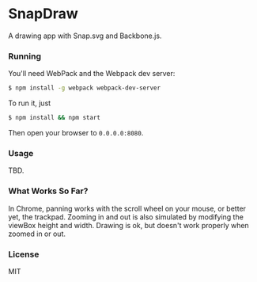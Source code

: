 # SnapDraw

A drawing app with Snap.svg and Backbone.js.

### Running

You'll need WebPack and the Webpack dev server:

```bash
$ npm install -g webpack webpack-dev-server
```

To run it, just

```bash
$ npm install && npm start
```

Then open your browser to `0.0.0.0:8080`.

### Usage

TBD.

### What Works So Far?

In Chrome, panning works with the scroll wheel on your mouse, or better yet, the trackpad. Zooming in and out is also simulated by modifying the viewBox height and width. Drawing is ok, but doesn't work properly when zoomed in or out.

### License

MIT
